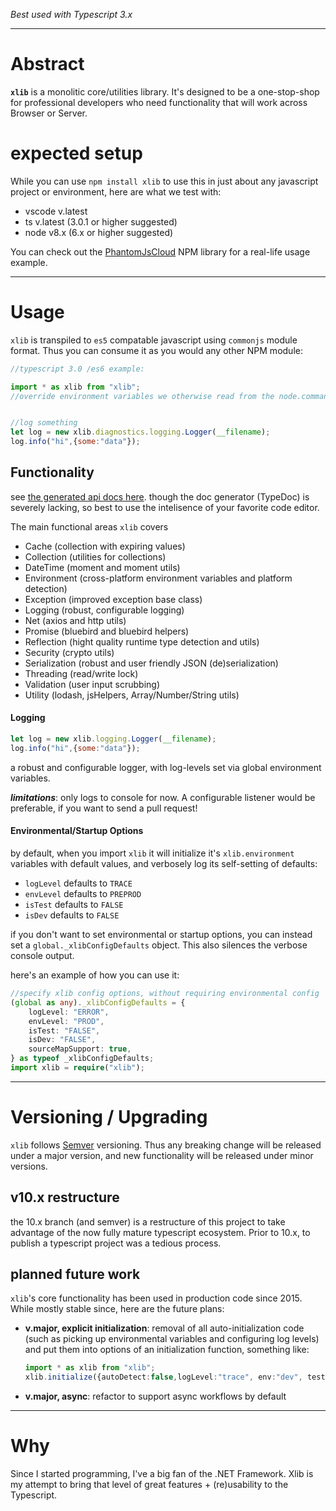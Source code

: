 *Best used with Typescript 3.x*


--------
# Abstract

**```xlib```** is a monolitic core/utilities library.  It's designed to be a one-stop-shop for professional developers who need functionality that will work across Browser or Server.  


# expected setup

While you can use ```npm install xlib``` to use this in just about any javascript project or environment, here are what we test with:

- vscode v.latest
- ts v.latest (3.0.1 or higher suggested)
- node v8.x (6.x or higher suggested)



You can check out the [PhantomJsCloud](https://www.npmjs.com/package/phantomjscloud) NPM library for a real-life usage example.


--------
# Usage

```xlib``` is transpiled to ```es5``` compatable javascript using ```commonjs``` module format.   Thus you can consume it as you would any other NPM module:

```javascript
//typescript 3.0 /es6 example:

import * as xlib from "xlib";
//override environment variables we otherwise read from the node.commandline, system.env, or browser.querystring


//log something
let log = new xlib.diagnostics.logging.Logger(__filename);
log.info("hi",{some:"data"});

```

## Functionality

see [the generated api docs here](./docs/index.html). though the doc generator (TypeDoc) is severely lacking, so best to use the intelisence of your favorite code editor.


The main functional areas ```xlib``` covers
- Cache (collection with expiring values)
- Collection (utilities for collections)
- DateTime (moment and moment utils)
- Environment (cross-platform environment variables and platform detection)
- Exception (improved exception base class)
- Logging (robust, configurable logging)
- Net (axios and http utils)
- Promise (bluebird and bluebird helpers)
- Reflection (hight quality runtime type detection and utils)
- Security (crypto utils)
- Serialization (robust and user friendly JSON (de)serialization)
- Threading (read/write lock)
- Validation (user input scrubbing)
- Utility (lodash, jsHelpers, Array/Number/String utils)

#### Logging

```javascript
let log = new xlib.logging.Logger(__filename);
log.info("hi",{some:"data"});
```

a robust and configurable logger, with log-levels set via global environment variables.

***limitations***:  only logs to console for now.  A configurable listener would be preferable, if you want to send a pull request!

#### Environmental/Startup Options
by default, when you import ```xlib``` it will initialize it's ```xlib.environment``` variables with default values, and verbosely log its self-setting of defaults:
- ```logLevel``` defaults to ```TRACE```
- ```envLevel``` defaults to ```PREPROD```
- ```isTest``` defaults to ```FALSE```
- ```isDev``` defaults to ```FALSE```

if you don't want to set environmental or startup options, you can instead set a ```global._xlibConfigDefaults``` object.  This also silences the verbose console output.

here's an example of how you can use it:
``` typescript
//specify xlib config options, without requiring environmental config
(global as any)._xlibConfigDefaults = {
	logLevel: "ERROR",
	envLevel: "PROD",
	isTest: "FALSE",
	isDev: "FALSE",
	sourceMapSupport: true,
} as typeof _xlibConfigDefaults;
import xlib = require("xlib");
```
 

--------
# Versioning / Upgrading
```xlib``` follows [Semver](https://docs.npmjs.com/getting-started/semantic-versioning) versioning.  Thus any breaking change will be released under a major version, and new functionality will be released under minor versions.  

## v10.x restructure

the 10.x  branch (and semver) is a restructure of this project to take advantage of the now fully mature typescript ecosystem.  Prior to 10.x, to publish a typescript project was a tedious process.

## planned future work

```xlib```'s core functionality has been used in production code since 2015.   While mostly stable since, here are the future plans:

- **v.major,  explicit initialization**:   removal of all auto-initialization code (such as picking up environmental variables and configuring log levels)  and put them into options of an initialization function, something like: 

	```typescript
	import * as xlib from "xlib";
	xlib.initialize({autoDetect:false,logLevel:"trace", env:"dev", tests:true});
	```
- **v.major, async**:  refactor to support async workflows by default

--------
# Why

Since I started programming, I've a big fan of the .NET Framework.  Xlib is my attempt to bring that level of great features + (re)usability to the Typescript.  
